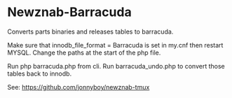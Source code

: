 Newznab-Barracuda
=================

Converts parts binaries and releases tables to barracuda.

Make sure that innodb_file_format = Barracuda is set in my.cnf then restart MYSQL.
Change the paths at the start of the php file.

Run php barracuda.php from cli.
Run barracuda_undo.php to convert those tables back to innodb.

See: https://github.com/jonnyboy/newznab-tmux
